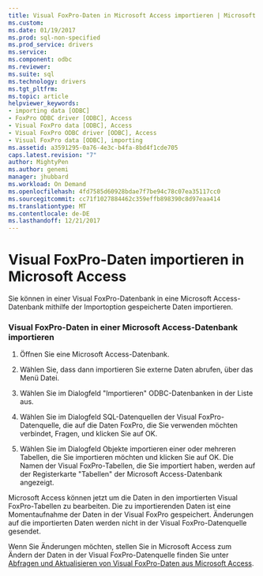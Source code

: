 ```yaml
---
title: Visual FoxPro-Daten in Microsoft Access importieren | Microsoft Docs
ms.custom: 
ms.date: 01/19/2017
ms.prod: sql-non-specified
ms.prod_service: drivers
ms.service: 
ms.component: odbc
ms.reviewer: 
ms.suite: sql
ms.technology: drivers
ms.tgt_pltfrm: 
ms.topic: article
helpviewer_keywords:
- importing data [ODBC]
- FoxPro ODBC driver [ODBC], Access
- Visual FoxPro data [ODBC], Access
- Visual FoxPro ODBC driver [ODBC], Access
- Visual FoxPro data [ODBC], importing
ms.assetid: a3591295-0a76-4e3c-b4fa-8bd4f1cde705
caps.latest.revision: "7"
author: MightyPen
ms.author: genemi
manager: jhubbard
ms.workload: On Demand
ms.openlocfilehash: 4fd7585d60928bdae7f7be94c78c07ea35117cc0
ms.sourcegitcommit: cc71f1027884462c359effb898390c8d97eaa414
ms.translationtype: MT
ms.contentlocale: de-DE
ms.lasthandoff: 12/21/2017
---
```

# <a name="importing-visual-foxpro-data-into-microsoft-access"></a>Visual FoxPro-Daten importieren in Microsoft Access
Sie können in einer Visual FoxPro-Datenbank in eine Microsoft Access-Datenbank mithilfe der Importoption gespeicherte Daten importieren.  
  
### <a name="to-import-visual-foxpro-data-into-a-microsoft-access-database"></a>Visual FoxPro-Daten in einer Microsoft Access-Datenbank importieren  
  
1.  Öffnen Sie eine Microsoft Access-Datenbank.  
  
2.  Wählen Sie, dass dann importieren Sie externe Daten abrufen, über das Menü Datei.  
  
3.  Wählen Sie im Dialogfeld "Importieren" ODBC-Datenbanken in der Liste aus.  
  
4.  Wählen Sie im Dialogfeld SQL-Datenquellen der Visual FoxPro-Datenquelle, die auf die Daten FoxPro, die Sie verwenden möchten verbindet, Fragen, und klicken Sie auf OK.  
  
5.  Wählen Sie im Dialogfeld Objekte importieren einer oder mehreren Tabellen, die Sie importieren möchten und klicken Sie auf OK. Die Namen der Visual FoxPro-Tabellen, die Sie importiert haben, werden auf der Registerkarte "Tabellen" der Microsoft Access-Datenbank angezeigt.  
  
 Microsoft Access können jetzt um die Daten in den importierten Visual FoxPro-Tabellen zu bearbeiten. Die zu importierenden Daten ist eine Momentaufnahme der Daten in der Visual FoxPro gespeichert. Änderungen auf die importierten Daten werden nicht in der Visual FoxPro-Datenquelle gesendet.  
  
 Wenn Sie Änderungen möchten, stellen Sie in Microsoft Access zum Ändern der Daten in der Visual FoxPro-Datenquelle finden Sie unter [Abfragen und Aktualisieren von Visual FoxPro-Daten aus Microsoft Access](../../odbc/microsoft/querying-and-updating-visual-foxpro-data-from-microsoft-access.md).
